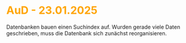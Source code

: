 # <font color = "orange">AuD - 23.01.2025</font>
Datenbanken bauen einen Suchindex auf. Wurden gerade viele Daten geschrieben, muss die Datenbank sich zunächst reorganisieren.

